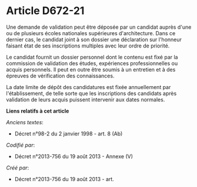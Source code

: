 # Article D672-21

Une demande de validation peut être déposée par un candidat auprès d'une ou de plusieurs écoles nationales supérieures
d'architecture. Dans ce dernier cas, le candidat joint à son dossier une déclaration sur l'honneur faisant état de ses
inscriptions multiples avec leur ordre de priorité.

Le candidat fournit un dossier personnel dont le contenu est fixé par la commission de validation des études, expériences
professionnelles ou acquis personnels. Il peut en outre être soumis à un entretien et à des épreuves de vérification des
connaissances.

La date limite de dépôt des candidatures est fixée annuellement par l'établissement, de telle sorte que les inscriptions des
candidats après validation de leurs acquis puissent intervenir aux dates normales.

**Liens relatifs à cet article**

_Anciens textes_:

  - Décret n°98-2 du 2 janvier 1998 - art. 8 (Ab)

_Codifié par_:

  - Décret n°2013-756 du 19 août 2013 -  Annexe (V)

_Créé par_:

  - Décret n°2013-756 du 19 août 2013 - art.
